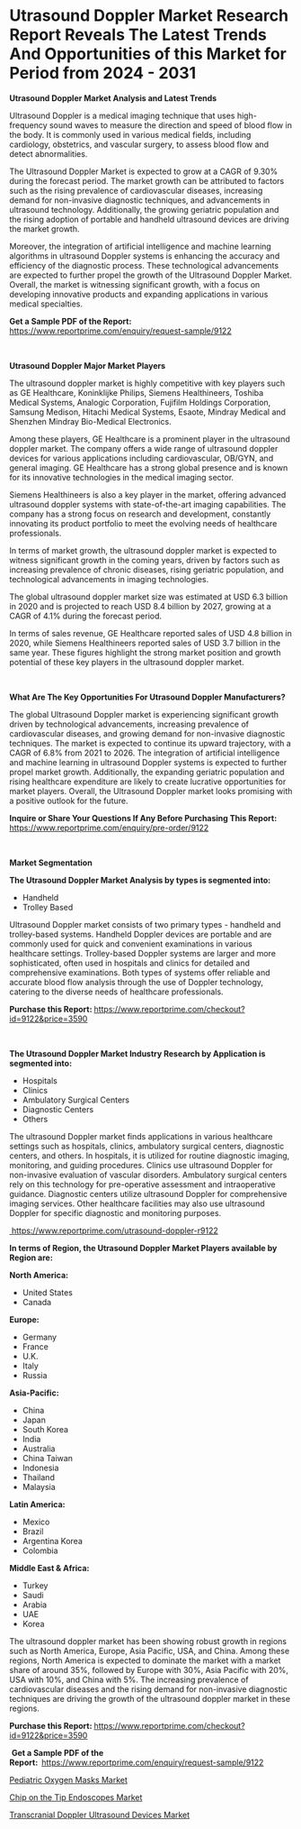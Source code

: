 <p><h1>Utrasound Doppler Market Research Report Reveals The Latest Trends And Opportunities of this Market for Period from 2024 - 2031</h1></p><p><strong>Utrasound Doppler Market Analysis and Latest Trends</strong></p>
<p><p>Ultrasound Doppler is a medical imaging technique that uses high-frequency sound waves to measure the direction and speed of blood flow in the body. It is commonly used in various medical fields, including cardiology, obstetrics, and vascular surgery, to assess blood flow and detect abnormalities.</p><p>The Ultrasound Doppler Market is expected to grow at a CAGR of 9.30% during the forecast period. The market growth can be attributed to factors such as the rising prevalence of cardiovascular diseases, increasing demand for non-invasive diagnostic techniques, and advancements in ultrasound technology. Additionally, the growing geriatric population and the rising adoption of portable and handheld ultrasound devices are driving the market growth.</p><p>Moreover, the integration of artificial intelligence and machine learning algorithms in ultrasound Doppler systems is enhancing the accuracy and efficiency of the diagnostic process. These technological advancements are expected to further propel the growth of the Ultrasound Doppler Market. Overall, the market is witnessing significant growth, with a focus on developing innovative products and expanding applications in various medical specialties.</p></p>
<p><strong>Get a Sample PDF of the Report:&nbsp;</strong> <a href="https://www.reportprime.com/enquiry/request-sample/9122">https://www.reportprime.com/enquiry/request-sample/9122</a></p>
<p>&nbsp;</p>
<p><strong>Utrasound Doppler Major Market Players</strong></p>
<p><p>The ultrasound doppler market is highly competitive with key players such as GE Healthcare, Koninklijke Philips, Siemens Healthineers, Toshiba Medical Systems, Analogic Corporation, Fujifilm Holdings Corporation, Samsung Medison, Hitachi Medical Systems, Esaote, Mindray Medical and Shenzhen Mindray Bio-Medical Electronics. </p><p>Among these players, GE Healthcare is a prominent player in the ultrasound doppler market. The company offers a wide range of ultrasound doppler devices for various applications including cardiovascular, OB/GYN, and general imaging. GE Healthcare has a strong global presence and is known for its innovative technologies in the medical imaging sector. </p><p>Siemens Healthineers is also a key player in the market, offering advanced ultrasound doppler systems with state-of-the-art imaging capabilities. The company has a strong focus on research and development, constantly innovating its product portfolio to meet the evolving needs of healthcare professionals.</p><p>In terms of market growth, the ultrasound doppler market is expected to witness significant growth in the coming years, driven by factors such as increasing prevalence of chronic diseases, rising geriatric population, and technological advancements in imaging technologies.</p><p>The global ultrasound doppler market size was estimated at USD 6.3 billion in 2020 and is projected to reach USD 8.4 billion by 2027, growing at a CAGR of 4.1% during the forecast period.</p><p>In terms of sales revenue, GE Healthcare reported sales of USD 4.8 billion in 2020, while Siemens Healthineers reported sales of USD 3.7 billion in the same year. These figures highlight the strong market position and growth potential of these key players in the ultrasound doppler market.</p></p>
<p>&nbsp;</p>
<p><strong>What Are The Key Opportunities For Utrasound Doppler Manufacturers?</strong></p>
<p><p>The global Ultrasound Doppler market is experiencing significant growth driven by technological advancements, increasing prevalence of cardiovascular diseases, and growing demand for non-invasive diagnostic techniques. The market is expected to continue its upward trajectory, with a CAGR of 6.8% from 2021 to 2026. The integration of artificial intelligence and machine learning in ultrasound Doppler systems is expected to further propel market growth. Additionally, the expanding geriatric population and rising healthcare expenditure are likely to create lucrative opportunities for market players. Overall, the Ultrasound Doppler market looks promising with a positive outlook for the future.</p></p>
<p><strong>Inquire or Share Your Questions If Any Before Purchasing This Report:</strong> <a href="https://www.reportprime.com/enquiry/pre-order/9122">https://www.reportprime.com/enquiry/pre-order/9122</a></p>
<p>&nbsp;</p>
<p><strong>Market Segmentation</strong></p>
<p><strong>The Utrasound Doppler Market Analysis by types is segmented into:</strong></p>
<p><ul><li>Handheld</li><li>Trolley Based</li></ul></p>
<p><p>Ultrasound Doppler market consists of two primary types - handheld and trolley-based systems. Handheld Doppler devices are portable and are commonly used for quick and convenient examinations in various healthcare settings. Trolley-based Doppler systems are larger and more sophisticated, often used in hospitals and clinics for detailed and comprehensive examinations. Both types of systems offer reliable and accurate blood flow analysis through the use of Doppler technology, catering to the diverse needs of healthcare professionals.</p></p>
<p><strong>Purchase this Report:&nbsp;</strong><a href="https://www.reportprime.com/checkout?id=9122&price=3590">https://www.reportprime.com/checkout?id=9122&price=3590</a></p>
<p>&nbsp;</p>
<p><strong>The Utrasound Doppler Market Industry Research by Application is segmented into:</strong></p>
<p><ul><li>Hospitals</li><li>Clinics</li><li>Ambulatory Surgical Centers</li><li>Diagnostic Centers</li><li>Others</li></ul></p>
<p><p>The ultrasound Doppler market finds applications in various healthcare settings such as hospitals, clinics, ambulatory surgical centers, diagnostic centers, and others. In hospitals, it is utilized for routine diagnostic imaging, monitoring, and guiding procedures. Clinics use ultrasound Doppler for non-invasive evaluation of vascular disorders. Ambulatory surgical centers rely on this technology for pre-operative assessment and intraoperative guidance. Diagnostic centers utilize ultrasound Doppler for comprehensive imaging services. Other healthcare facilities may also use ultrasound Doppler for specific diagnostic and monitoring purposes.</p></p>
<p><a href="https://www.reportprime.com/utrasound-doppler-r9122">&nbsp;https://www.reportprime.com/utrasound-doppler-r9122</a></p>
<p><strong>In terms of Region, the Utrasound Doppler Market Players available by Region are:</strong></p>
<p>
    <p> <strong> North America: </strong>
        <ul>
            <li>United States</li>
            <li>Canada</li>
        </ul>
        </p> 
    <p> <strong> Europe: </strong>
        <ul>
            <li>Germany</li>
            <li>France</li>
            <li>U.K.</li>
            <li>Italy</li>
            <li>Russia</li>
        </ul>
        </p> 
    <p> <strong> Asia-Pacific: </strong>
        <ul>
            <li>China</li>
            <li>Japan</li>
            <li>South Korea</li>
            <li>India</li>
            <li>Australia</li>
            <li>China Taiwan</li>
            <li>Indonesia</li>
            <li>Thailand</li>
            <li>Malaysia</li>
        </ul>
        </p> 
    <p> <strong> Latin America: </strong>
        <ul>
            <li>Mexico</li>
            <li>Brazil</li>
            <li>Argentina Korea</li>
            <li>Colombia</li>
        </ul>
        </p> 
    <p> <strong> Middle East & Africa: </strong>
        <ul>
            <li>Turkey</li>
            <li>Saudi</li>
            <li>Arabia</li>
            <li>UAE</li>
            <li>Korea</li>
        </ul>
    </p>
    </p>
<p><p>The ultrasound doppler market has been showing robust growth in regions such as North America, Europe, Asia Pacific, USA, and China. Among these regions, North America is expected to dominate the market with a market share of around 35%, followed by Europe with 30%, Asia Pacific with 20%, USA with 10%, and China with 5%. The increasing prevalence of cardiovascular diseases and the rising demand for non-invasive diagnostic techniques are driving the growth of the ultrasound doppler market in these regions.</p></p>
<p><strong>Purchase this Report: </strong><a href="https://www.reportprime.com/checkout?id=9122&price=3590">https://www.reportprime.com/checkout?id=9122&price=3590</a></p>
<p>&nbsp;<strong>Get a Sample PDF of the Report:&nbsp;&nbsp;</strong><a href="https://www.reportprime.com/enquiry/request-sample/9122">https://www.reportprime.com/enquiry/request-sample/9122</a></p>
<p><strong></strong></p>
<p><p><a href="https://github.com/ajohirul8010/Market-Research-Report-List-1/blob/main/pediatric-oxygen-masks-market.md">Pediatric Oxygen Masks Market</a></p><p><a href="https://github.com/jahid123ahm/Market-Research-Report-List-1/blob/main/chip-on-the-tip-endoscopes-market.md">Chip on the Tip Endoscopes Market</a></p><p><a href="https://github.com/riwar777/Market-Research-Report-List-1/blob/main/transcranial-doppler-ultrasound-devices-market.md">Transcranial Doppler Ultrasound Devices Market</a></p></p>